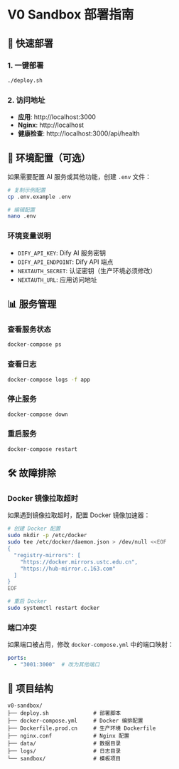 # V0 Sandbox 部署指南

## 🚀 快速部署

### 1. 一键部署
```bash
./deploy.sh
```

### 2. 访问地址
- **应用**: http://localhost:3000
- **Nginx**: http://localhost
- **健康检查**: http://localhost:3000/api/health

## 🔧 环境配置（可选）

如果需要配置 AI 服务或其他功能，创建 `.env` 文件：

```bash
# 复制示例配置
cp .env.example .env

# 编辑配置
nano .env
```

### 环境变量说明
- `DIFY_API_KEY`: Dify AI 服务密钥
- `DIFY_API_ENDPOINT`: Dify API 端点
- `NEXTAUTH_SECRET`: 认证密钥（生产环境必须修改）
- `NEXTAUTH_URL`: 应用访问地址

## 📊 服务管理

### 查看服务状态
```bash
docker-compose ps
```

### 查看日志
```bash
docker-compose logs -f app
```

### 停止服务
```bash
docker-compose down
```

### 重启服务
```bash
docker-compose restart
```

## 🛠️ 故障排除

### Docker 镜像拉取超时
如果遇到镜像拉取超时，配置 Docker 镜像加速器：

```bash
# 创建 Docker 配置
sudo mkdir -p /etc/docker
sudo tee /etc/docker/daemon.json > /dev/null <<EOF
{
  "registry-mirrors": [
    "https://docker.mirrors.ustc.edu.cn",
    "https://hub-mirror.c.163.com"
  ]
}
EOF

# 重启 Docker
sudo systemctl restart docker
```

### 端口冲突
如果端口被占用，修改 `docker-compose.yml` 中的端口映射：
```yaml
ports:
  - "3001:3000"  # 改为其他端口
```

## 📁 项目结构
```
v0-sandbox/
├── deploy.sh              # 部署脚本
├── docker-compose.yml     # Docker 编排配置
├── Dockerfile.prod.cn     # 生产环境 Dockerfile
├── nginx.conf             # Nginx 配置
├── data/                  # 数据目录
├── logs/                  # 日志目录
└── sandbox/               # 模板项目
```
